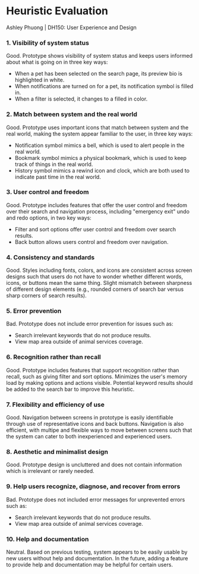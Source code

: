 # Heuristic Evaluation
Ashley Phuong | DH150: User Experience and Design

### 1. Visibility of system status
Good. Prototype shows visibility of system status and keeps users informed about what is going on in three key ways:
* When a pet has been selected on the search page, its preview bio is highlighted in white.
* When notifications are turned on for a pet, its notification symbol is filled in. 
* When a filter is selected, it changes to a filled in color. 

### 2. Match between system and the real world
Good. Prototype uses important icons that match between system and the real world, making the system appear familiar to the user, in three key ways:
* Notification symbol mimics a bell, which is used to alert people in the real world.
* Bookmark symbol mimics a physical bookmark, which is used to keep track of things in the real world.
* History symbol mimics a rewind icon and clock, which are both used to indicate past time in the real world.

### 3. User control and freedom
Good. Prototype includes features that offer the user control and freedom over their search and navigation process, including "emergency exit" undo and redo options, in two key ways:
* Filter and sort options offer user control and freedom over search results.
* Back button allows users control and freedom over navigation.

### 4. Consistency and standards
Good. Styles including fonts, colors, and icons are consistent across screen designs such that users do not have to wonder whether different words, icons, or buttons mean the same thing. Slight mismatch between sharpness of different design elements (e.g., rounded corners of search bar versus sharp corners of search results).

### 5. Error prevention
Bad. Prototype does not include error prevention for issues such as:
* Search irrelevant keywords that do not produce results.
* View map area outside of animal services coverage.

### 6. Recognition rather than recall
Good. Prototype includes features that support recognition rather than recall, such as giving filter and sort options. Minimizes the user's memory load by making options and actions visible. Potential keyword results should be added to the search bar to improve this heuristic.

### 7. Flexibility and efficiency of use
Good. Navigation between screens in prototype is easily identifiable through use of representative icons and back buttons. Navigation is also efficient, with multipe and flexible ways to move between screens such that the system can cater to both inexperienced and experienced users. 

### 8. Aesthetic and minimalist design
Good. Prototype design is uncluttered and does not contain information which is irrelevant or rarely needed.

### 9. Help users recognize, diagnose, and recover from errors
Bad. Prototype does not included error messages for unprevented errors such as:
* Search irrelevant keywords that do not produce results.
* View map area outside of animal services coverage.

### 10. Help and documentation
Neutral. Based on previous testing, system appears to be easily usable by new users without help and documentation. In the future, adding a feature to provide help and documentation may be helpful for certain users. 
